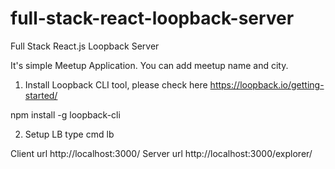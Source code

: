 # full-stack-react-loopback-server
Full Stack React.js Loopback Server

It's simple Meetup Application. You can add meetup name and city.

1) Install Loopback CLI tool, please check here https://loopback.io/getting-started/

npm install -g loopback-cli

2) Setup LB
type cmd 
lb


Client url http://localhost:3000/
Server url http://localhost:3000/explorer/
